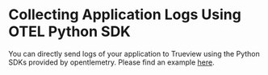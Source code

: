 # Collecting Application Logs Using OTEL Python SDK

You can directly send logs of your application to Trueview using the Python SDKs provided by opentlemetry. Please find an example [here](https://github.com/open-telemetry/opentelemetry-python/tree/main/docs/examples/logs).

